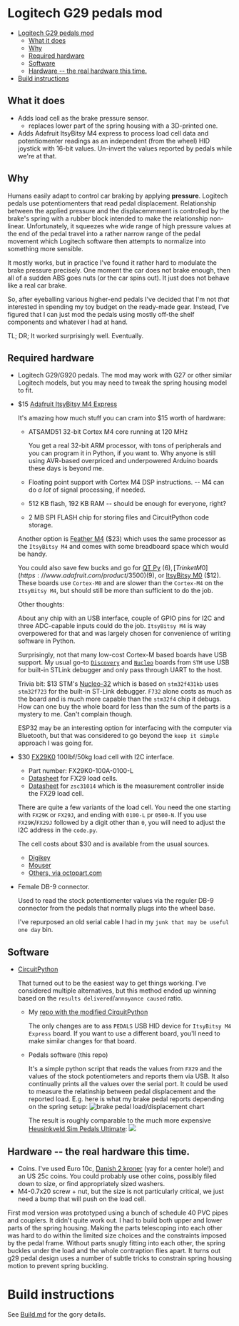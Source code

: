 # Logitech G29 pedals mod
- [Logitech G29 pedals mod](#logitech-g29-pedals-mod)
  - [What it does](#what-it-does)
  - [Why](#why)
  - [Required hardware](#required-hardware)
  - [Software](#software)
  - [Hardware -- the real hardware this time.](#hardware----the-real-hardware-this-time)
- [Build instructions](#build-instructions)

## What it does

- Adds load cell as the brake pressure sensor.
  - replaces lower part of the spring housing with a 3D-printed one.
- Adds Adafruit ItsyBitsy M4 express to process load cell data and
  potentiomenter readings as an independent (from the wheel) HID joystick with
  16-bit values. Un-invert the values reported by pedals while we're at that.

## Why

Humans easily adapt to control car braking by applying **pressure**. Logitech
pedals use potentiomenters that read pedal displacement. Relationship between
the applied pressure and the displacemmment is controlled by the brake's spring
with a rubber block intended to make the relationship non-linear. Unfortunately,
it squeezes whe wide range of high pressure values at the end of the pedal
travel into a rather narrow range of the pedal movement which Logitech software then attempts to normalize into something more sensible.

It mostly works, but in practice I've found it rather hard to modulate the brake pressure precisely. One moment the car does not brake enough, then all of a sudden ABS goes nuts (or the car spins out). It just does not behave like a real car brake.

So, after eyeballing various higher-end pedals I've decided that I'm not *that*
interested in spending my toy budget on the ready-made gear. Instead, I've
figured that I can just mod the pedals using mostly off-the shelf components and
whatever I had at hand.

TL; DR; It worked surprisingly well. Eventually.

## Required hardware

- Logitech G29/G920 pedals. The mod may work with G27 or other similar Logitech
  models, but you may need to tweak the spring housing model to fit.

- $15 [Adafruit ItsyBitsy M4 Express](https://www.adafruit.com/product/3800)
  
  It's amazing how much stuff you can cram into $15 worth of hardware:
  - ATSAMD51 32-bit Cortex M4 core running at 120 MHz
   
    You get a real 32-bit ARM processor, with tons of peripherals and you can
    program it in Python, if you want to. Why anyone is still using AVR-based
    overpriced and underpowered Arduino boards these days is beyond me.
  - Floating point support with Cortex M4 DSP instructions. -- M4 can do *a lot*
    of signal processing, if needed.
  - 512 KB flash, 192 KB RAM -- should be enough for everyone, right?
  - 2 MB SPI FLASH chip for storing files and CircuitPython code storage.

  Another option is [Feather M4](https://www.adafruit.com/product/3857) ($23)
  which uses the same processor as the `ItsyBitsy M4`  and comes with some
  breadboard space which would be handy.

  You could also save few bucks and go for [QT
  Py](https://www.adafruit.com/product/4600) ($6),  [Trinket
  M0](https://www.adafruit.com/product/3500) ($9), or [ItsyBitsy
  M0](https://www.adafruit.com/product/3727) ($12). These boards use `Cortex-M0`
  and are slower than the `Cortex-M4` on the `ItsyBitsy M4`, but should still be
  more than sufficient to do the job.


  Other thoughts:

    About any chip with an USB interface, couple of GPIO pins for I2C and three
    ADC-capable inputs could do the job. `ItsyBitsy M4` is way overpowered for
    that and was largely chosen for convenience of writing software in Python.

    Surprisingly, not that many low-cost Cortex-M based boards have USB support.
    My usual go-to
    [`Discovery`](https://www.st.com/en/evaluation-tools/stm32-discovery-kits.html)
    and
    [`Nucleo`](https://www.st.com/en/evaluation-tools/stm32-nucleo-boards.html)
    boards from `STM` use USB for built-in STLink debugger and only pass through
    UART to the host.

    Trivia bit: $13 STM's
    [Nucleo-32](https://www.st.com/en/evaluation-tools/nucleo-g431kb.html) which
    is based on `stm32f431kb` uses `stm32f723` for the built-in ST-Link
    debugger. `F732` alone costs as much as the board and is much more capable
    than the `stm32f4` chip it debugs. How can one buy the whole board for less
    than the sum of the parts is a mystery to me. Can't complain though.

    ESP32 may be an interesting option for interfacing with the computer via
    Bluetooth, but that was considered to go beyond the `keep it simple`
    approach I was going for.

- $30 [FX29K0](https://www.te.com/usa-en/product-CAT-FSE0006.html?q=&d=581026%20644003&type=products&samples=N&inStoreWithoutPL=false&instock=N)
  100lbf/50kg load cell with I2C interface. 
  
  - Part number: FX29K0-100A-0100-L
  - [Datasheet](https://www.te.com/commerce/DocumentDelivery/DDEController?Action=showdoc&DocId=Data+Sheet%7FFX29%7FA3%7Fpdf%7FEnglish%7FENG_DS_FX29_A3.pdf%7F20009605-07) for FX29 load cells.
  - [Datasheet](https://www.idt.com/us/en/document/dst/zsc31014-datasheet) for `zsc31014` which is the measurement controller inside the FX29 load cell.

  There are quite a few variants of the load cell. You need the one starting
  with `FX29K` or `FX29J`, and ending with `0100-L` pr `0500-N`. If you use
  `FX29K`/`FX29J` followed by a digit other than `0`, you will need to adjust
  the I2C address in the `code.py`.

  The cell costs about $30 and is available from the usual sources.
  - [Digikey](https://www.digikey.com/en/products/detail/te-connectivity-measurement-specialties/FX29K0-100A-0100-L/11205661)
  - [Mouser](https://www.mouser.com/ProductDetail/Measurement-Specialties/FX29K0-100A-0100-L?qs=uwxL4vQweFMtAQMx%252BauT2Q%3D%3D)
  - [Others, via octopart.com](https://octopart.com/search?q=FX29K0-100A-0100-L&currency=USD&specs=0)

- Female DB-9 connector.
  
  Used to read the stock potentiomenter values via the reguler DB-9 connector from the pedals that normally plugs into the wheel base.

  I've repurposed an old serial cable I had in my `junk that may be useful one day` bin.

## Software

- [CircuitPython](https://circuitpython.readthedocs.io/en/6.0.x/README.html)
  
  That turned out to be the easiest way to get things working. I've considered
  multiple alternatives, but this method ended up winning based on the `results
  delivered`/`annoyance caused` ratio.

  - My [repo with the modified CirquitPython](https://github.com/Artem-B/circuitpython)

    The only changes are to ass `PEDALS` USB HID device for `ItsyBitsy M4 Express` board. If you want to use a different board, you'll need to make similar changes for that board.

  - Pedals software (this repo)
    
    It's a simple python script that reads the values from `FX29` and the values
    of the stock potentiometers and reports them via USB. It also continually
    prints all the values over the serial port. It could be used to measure the
    relatinship between pedal displacement and the reported load. E.g. here is
    what my brake pedal reports depending on the spring setup: ![brake pedal
    load/displacement
    chart](https://user-images.githubusercontent.com/526795/100197993-0bade680-2eb0-11eb-973d-837f255e5410.png)

    The result is roughly comparable to the much more expensive 
    [Heusinkveld Sim Pedals Ultimate](https://www.cranfieldsimulation.com/shop/sim-pedals-ultimate-heusinkveld/):
    ![](https://heusinkveld.com/wp-content/uploads/Ult_Brake_all2-1.png)
    

## Hardware -- the real hardware this time.

- Coins. I've used Euro 10c, [Danish 2
  kroner](https://en.wikipedia.org/wiki/Danish_krone) (yay for a center hole!)
  and an US 25c coins. You could probably use other coins, possibly filed down to
  size, or find appropriately sized washers.
- M4-0.7x20 screw + nut, but the size is not particularly critical, we just need
  a bump that will push on the load cell.

First mod version was prototyped using a bunch of schedule 40 PVC pipes and
couplers. It didn't quite work out. I had to build both upper and lower parts of
the spring housing. Making the parts telescoping into each other was hard to do
within the limited size choices and the constraints imposed by the pedal frame.
Without parts snugly fitting into each other, the spring buckles under the load
and the whole contraption flies apart. It turns out g29 pedal design uses a
number of subtle tricks to constrain spring housing motion to prevent spring
buckling. 

# Build instructions

See [Build.md](./Build.md) for the gory details.
